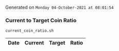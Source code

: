 Generated on `Monday 04-October-2021 at 08:01:54`

### Current to Target Coin Ratio
`current_coin_ratio.sh`

Date|Current|Target|Ratio
---|---|---|---
